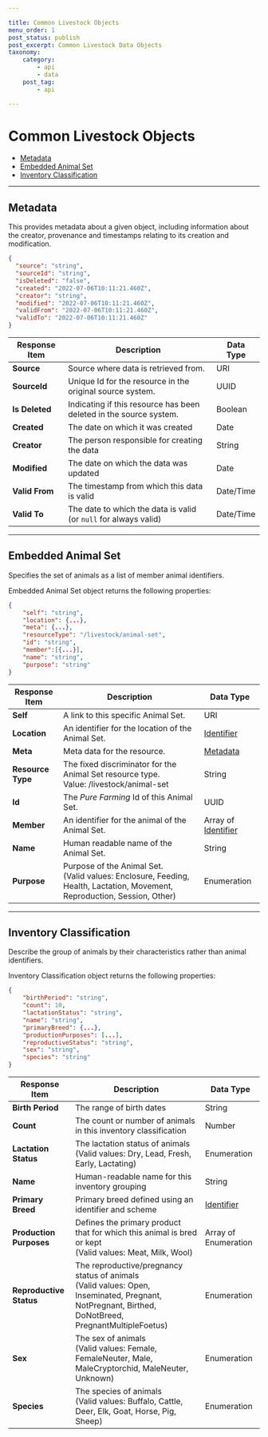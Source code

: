 ```yaml
---

title: Common Livestock Objects
menu_order: 1
post_status: publish
post_excerpt: Common Livestock Data Objects
taxonomy:
    category:
        - api
        - data
    post_tag:
        - api

---
```


# Common Livestock Objects

- [Metadata](#metadata)
- [Embedded Animal Set](#embedded-animal-set)
- [Inventory Classification](#inventory-classification)

---

## Metadata

This provides metadata about a given object, including information about the creator, provenance and timestamps relating to its creation and modification.

```json
{ 
  "source": "string",
  "sourceId": "string",
  "isDeleted": "false",
  "created": "2022-07-06T10:11:21.460Z", 
  "creator": "string", 
  "modified": "2022-07-06T10:11:21.460Z", 
  "validFrom": "2022-07-06T10:11:21.460Z", 
  "validTo": "2022-07-06T10:11:21.460Z" 
} 
```

| Response Item | Description | Data Type |
| ------------- | ----------- | --------- |
| **Source** | Source where data is retrieved from. | URI |
| **SourceId** | Unique Id for the resource in the original source system. | UUID |
| **Is Deleted** | Indicating if this resource has been deleted in the source system. | Boolean | 
| **Created** | The date on which it was created | Date |
| **Creator** | The person responsible for creating the data | String |
| **Modified** | The date on which the data was updated | Date |
| **Valid From** | The timestamp from which this data is valid | Date/Time |
| **Valid To** | The date to which the data is valid (or `null` for always valid) | Date/Time |

---

## Embedded Animal Set
Specifies the set of animals as a list of member animal identifiers.

Embedded Animal Set object returns the following properties: 
```json
{
    "self": "string",
    "location": {...},
    "meta": {...},
    "resourceType": "/livestock/animal-set",
    "id": "string",
    "member":[{...}],
    "name": "string",
    "purpose": "string"
}
```
| Response Item | Description | Data Type |
|-|-|-|
| **Self** | A link to this specific Animal Set. | URI | 
| **Location** | An identifier for the location of the Animal Set. | [Identifier](/resource-types/common.md#identifier) |
| **Meta** | Meta data for the resource. | [Metadata](#metadata) | 
| **Resource Type** | The fixed discriminator for the Animal Set resource type. <br/>Value: /livestock/animal-set  | String | 
| **Id** | The *Pure Farming* Id of this Animal Set. | UUID |
| **Member** |  An identifier for the animal of the Animal Set. | Array of [Identifier](/resource-types/common.md#identifier) | 
| **Name** | Human readable name of the Animal Set. | String | 
| **Purpose**| Purpose of the Animal Set.</br>(Valid values: Enclosure, Feeding, Health, Lactation, Movement, Reproduction, Session, Other) | Enumeration |

---

## Inventory Classification
Describe the group of animals by their characteristics rather than animal identifiers.

Inventory Classification object returns the following properties: 

```json
{
    "birthPeriod": "string",
    "count": 10,
    "lactationStatus": "string",
    "name": "string",
    "primaryBreed": {...},
    "productionPurposes": [...],
    "reproductiveStatus": "string",
    "sex": "string",
    "species": "string"
}
```
| Response Item | Description | Data Type |
|-|-|-|
| **Birth Period** | The range of birth dates | String | 
| **Count** | The count or number of animals in this inventory classification | Number | 
| **Lactation Status** | The lactation status of animals</br>(Valid values: Dry, Lead, Fresh, Early, Lactating) | Enumeration |
| **Name** | Human-readable name for this inventory grouping | String |
| **Primary Breed** | Primary breed defined using an identifier and scheme | [Identifier](/resource-types/common.md#identifier) |
| **Production Purposes** | Defines the primary product that for which this animal is bred or kept </br>(Valid values: Meat, Milk, Wool)| Array of Enumeration |
| **Reproductive Status** | The reproductive/pregnancy status of animals </br>(Valid values: Open, Inseminated, Pregnant, NotPregnant, Birthed, DoNotBreed, PregnantMultipleFoetus)  | Enumeration |  
| **Sex** | The sex of animals </br>(Valid values: Female, FemaleNeuter, Male, MaleCryptorchid, MaleNeuter, Unknown) | Enumeration |
| **Species** | The species of animals </br>(Valid values: Buffalo, Cattle, Deer, Elk, Goat, Horse, Pig, Sheep)| Enumeration | 
 
